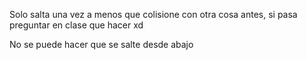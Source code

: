 Solo salta una vez a menos que colisione con otra cosa antes, si pasa preguntar en clase que hacer xd

No se puede hacer que se salte desde abajo